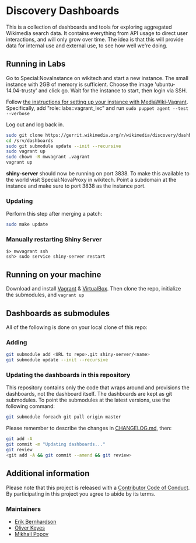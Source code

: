 # Discovery Dashboards

This is a collection of dashboards and tools for exploring aggregated Wikimedia search data. It contains everything from API usage to direct user interactions, and will only grow over time. The idea is that this will provide data for internal use and external use, to see how well we're doing.

## Running in Labs

Go to Special:NovaInstance on wikitech and start a new instance. The small instance with 2GB of memory is sufficient. Choose the image 'ubuntu-14.04-trusty' and click go. Wait for the instance to start, then login via SSH.

Follow [the instructions for setting up your instance with MediaWiki-Vagrant](https://wikitech.wikimedia.org/wiki/Help:MediaWiki-Vagrant_in_Labs#Setting_up_your_instance_with_MediaWiki-Vagrant). Specifically, add "role::labs::vagrant_lxc" and run `sudo puppet agent --test --verbose`

Log out and log back in.

```bash
sudo git clone https://gerrit.wikimedia.org/r/wikimedia/discovery/dashboard /srv/dashboards
cd /srv/dashboards
sudo git submodule update --init --recursive
sudo vagrant up
sudo chown -R mwvagrant .vagrant
vagrant up
```

**shiny-server** should now be running on port 3838. To make this
available to the world visit Special:NovaProxy in wikitech. Point a
subdomain at the instance and make sure to port 3838 as the instance
port.

### Updating

Perform this step after merging a patch:

```bash
sudo make update
```

### Manually restarting Shiny Server

```
$> mwvagrant ssh
ssh> sudo service shiny-server restart
```

## Running on your machine

Download and install [Vagrant](https://www.vagrantup.com/downloads.html) & [VirtualBox](https://www.virtualbox.org/wiki/Downloads). Then clone the repo, initialize the submodules, and `vagrant up`

## Dashboards as submodules

All of the following is done on your local clone of this repo:

### Adding

```bash
git submodule add <URL to repo>.git shiny-server/<name>
git submodule update --init --recursive
```

### Updating the dashboards in this repository

This repository contains only the code that wraps around and
provisions the dashboards, not the dashboard itself. The dashboards
are kept as git submodules. To point the submodules at the latest
versions, use the following command:

```bash
git submodule foreach git pull origin master
```

Please remember to describe the changes in [CHANGELOG.md](CHANGELOG.md), then:

```bash
git add -A
git commit -m "Updating dashboards..."
git review
<git add -A && git commit --amend && git review>
```

## Additional information

Please note that this project is released with a [Contributor Code of Conduct](CONDUCT.md). By participating in this project you agree to abide by its terms.

### Maintainers

- [Erik Bernhardson](https://meta.wikimedia.org/wiki/User:EBernhardson_(WMF))
- [Oliver Keyes](https://meta.wikimedia.org/wiki/User:Okeyes_(WMF))
- [Mikhail Popov](https://meta.wikimedia.org/wiki/User:MPopov_(WMF))
